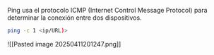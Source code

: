 Ping usa el protocolo ICMP (Internet Control Message Protocol) para determinar la conexión entre dos dispositivos.

```bash
ping -c 1 <ip/URL)>
```

![[Pasted image 20250411201247.png]]
